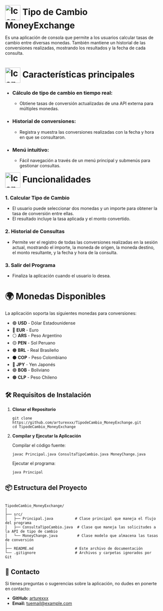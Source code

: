 <h1 style="display: inline;"><img src="https://github.com/user-attachments/assets/875eb7c8-bf89-4875-83cd-f98be0d6213f" alt="Icono Principal" style="height: 50px; vertical-align: middle;"/> Tipo de Cambio MoneyExchange</h1>
<p>Es una aplicación de consola que permite a los usuarios calcular tasas de cambio entre diversas monedas. También mantiene un historial de las conversiones realizadas, mostrando los resultados y la fecha de cada consulta.</p>
<h1></h1>

<h1 style="display: inline;"><img src="https://github.com/user-attachments/assets/910d9bad-3981-41d1-9874-71a6524e04be" alt="Icono Principal" style="height: 50px; vertical-align: middle;"/>
Características principales</h1>
<ul>
    <h3><li>Cálculo de tipo de cambio en tiempo real:</li></h3>
    <ul>
        <li>Obtiene tasas de conversión actualizadas de una API externa para múltiples monedas.</li>
    </ul>
    <h3><li>Historial de conversiones:</li></h3>
    <ul>
        <li>Registra y muestra las conversiones realizadas con la fecha y hora en que se consultaron.</li>
    </ul>
    <h3><li>Menú intuitivo:</li></h3>
    <ul>
        <li>Fácil navegación a través de un menú principal y submenús para gestionar consultas.</li>
    </ul>
</ul>



<h1 style="display: inline;"><img src="https://github.com/user-attachments/assets/6bbbdb73-f1a8-4429-80b6-1a2ef2f23146" alt="Icono Principal" style="height: 50px; vertical-align: middle;"/>
Funcionalidades</h1>

<h3>1. Calcular Tipo de Cambio</h3>
<ul>
    <li>El usuario puede seleccionar dos monedas y un importe para obtener la tasa de conversión entre ellas.</li>
    <li>El resultado incluye la tasa aplicada y el monto convertido.</li>
</ul>
<h3>2. Historial de Consultas</h3>
<ul>
    <li> Permite ver el registro de todas las conversiones realizadas en la sesión actual, mostrando el importe, la moneda de origen, la moneda destino, el monto resultante, y la fecha y hora de la     consulta.</li>
</ul>
<h3>3. Salir del Programa</h3>
<ul>
    <li>Finaliza la aplicación cuando el usuario lo desea.</li>
</ul>



<h1>🌍 Monedas Disponibles</h1>
<p>La aplicación soporta las siguientes monedas para conversiones:</p>
<ul>
    <li>🟢 <strong>USD</strong> - Dólar Estadounidense</li>
    <li>🔵 <strong>EUR</strong> - Euro</li>
    <li>⚪ <strong>ARS</strong> - Peso Argentino</li>
    <li>🟡 <strong>PEN</strong> - Sol Peruano</li>
    <li>🟠 <strong>BRL</strong> - Real Brasileño</li>
    <li>⚫ <strong>COP</strong> - Peso Colombiano</li>
    <li>🔴 <strong>JPY</strong> - Yen Japonés</li>
    <li>🟣 <strong>BOB</strong> - Boliviano</li>
    <li>🟤 <strong>CLP</strong> - Peso Chileno</li>
</ul>

<h2>🛠️ Requisitos de Instalación</h2>
<ol>
    <li>
        <strong>Clonar el Repositorio</strong>
        <pre><code>git clone https://github.com/arturexxx/TipodeCambio_MoneyExchange.git
cd TipodeCambio_MoneyExchange</code></pre>
    </li>
    <li>
        <strong>Compilar y Ejecutar la Aplicación</strong>
        <p>Compilar el código fuente:</p>
        <pre><code>javac Principal.java ConsultaTipoCambio.java MoneyChange.java</code></pre>
        <p>Ejecutar el programa:</p>
        <pre><code>java Principal</code></pre>
    </li>
</ol>

<h2>📦 Estructura del Proyecto</h2>
<pre><code>
TipodeCambio_MoneyExchange/
│
├── src/
│   ├── Principal.java          # Clase principal que maneja el flujo del programa
│   ├── ConsultaTipoCambio.java  # Clase que maneja las solicitudes a la API de tipo de cambio
│   └── MoneyChange.java         # Clase modelo que almacena las tasas de conversión
│
├── README.md                   # Este archivo de documentación
└── .gitignore                  # Archivos y carpetas ignorados por Git
</code></pre>

<h2>📧 Contacto</h2>
<p>Si tienes preguntas o sugerencias sobre la aplicación, no dudes en ponerte en contacto:</p>
<ul>
    <li><strong>GitHub:</strong> <a href="https://github.com/arturexxx" target="_blank">arturexxx</a></li>
    <li><strong>Email:</strong> <a href="mailto:tuemail@example.com">tuemail@example.com</a></li>
</ul>

